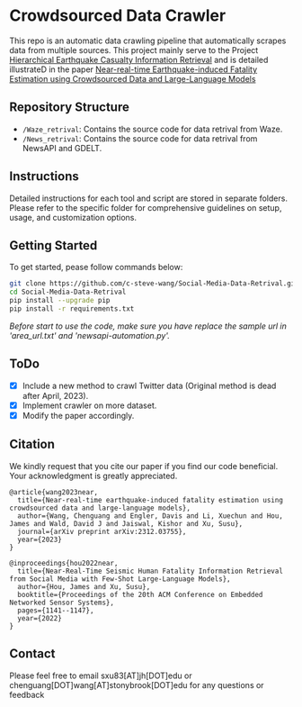# Crowdsourced Data Crawler

This repo is an automatic data crawling pipeline that automatically scrapes data from multiple sources. This project mainly serve to the Project [Hierarchical Earthquake Casualty Information Retrieval](https://github.com/SusuXu-s-Lab/Hierarchical-Earthquake-Casualty-Information-Retrieval/) and is detailed illustrateD in the paper [Near-real-time Earthquake-induced Fatality Estimation using Crowdsourced Data and Large-Language Models](https://arxiv.org/abs/2312.03755)

## Repository Structure

- `/Waze_retrival`: Contains the source code for data retrival from Waze.
- `/News_retrival`: Contains the source code for data retrival from NewsAPI and GDELT.

## Instructions

Detailed instructions for each tool and script are stored in separate folders. Please refer to the specific folder for comprehensive guidelines on setup, usage, and customization options.

## Getting Started

To get started, pease follow commands below:

```bash
git clone https://github.com/c-steve-wang/Social-Media-Data-Retrival.git
cd Social-Media-Data-Retrival
pip install --upgrade pip
pip install -r requirements.txt
```

*Before start to use the code, make sure you have replace the sample url in 'area_url.txt' and 'newsapi-automation.py'.*

## ToDo
- [x] Include a new method to crawl Twitter data (Original method is dead after April, 2023).
- [x] Implement crawler on more dataset. 
- [x] Modify the paper accordingly.

## Citation
We kindly request that you cite our paper if you find our code beneficial. Your acknowledgment is greatly appreciated.
```
@article{wang2023near,
  title={Near-real-time earthquake-induced fatality estimation using crowdsourced data and large-language models},
  author={Wang, Chenguang and Engler, Davis and Li, Xuechun and Hou, James and Wald, David J and Jaiswal, Kishor and Xu, Susu},
  journal={arXiv preprint arXiv:2312.03755},
  year={2023}
}

@inproceedings{hou2022near,
  title={Near-Real-Time Seismic Human Fatality Information Retrieval from Social Media with Few-Shot Large-Language Models},
  author={Hou, James and Xu, Susu},
  booktitle={Proceedings of the 20th ACM Conference on Embedded Networked Sensor Systems},
  pages={1141--1147},
  year={2022}
}
```


## Contact
Please feel free to email sxu83[AT]jh[DOT]edu or chenguang[DOT]wang[AT]stonybrook[DOT]edu for any questions or feedback



